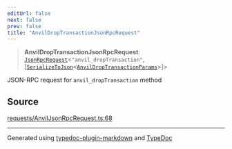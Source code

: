 ```yaml
---
editUrl: false
next: false
prev: false
title: "AnvilDropTransactionJsonRpcRequest"
---
```


> **AnvilDropTransactionJsonRpcRequest**: [`JsonRpcRequest`](/reference/tevm/jsonrpc/type-aliases/jsonrpcrequest/)\<`"anvil_dropTransaction"`, [[`SerializeToJson`](/reference/tevm/procedures-types/type-aliases/serializetojson/)\<[`AnvilDropTransactionParams`](/reference/tevm/actions-types/type-aliases/anvildroptransactionparams/)\>]\>

JSON-RPC request for `anvil_dropTransaction` method

## Source

[requests/AnvilJsonRpcRequest.ts:68](https://github.com/evmts/tevm-monorepo/blob/main/packages/procedures-types/src/requests/AnvilJsonRpcRequest.ts#L68)

***
Generated using [typedoc-plugin-markdown](https://www.npmjs.com/package/typedoc-plugin-markdown) and [TypeDoc](https://typedoc.org/)
